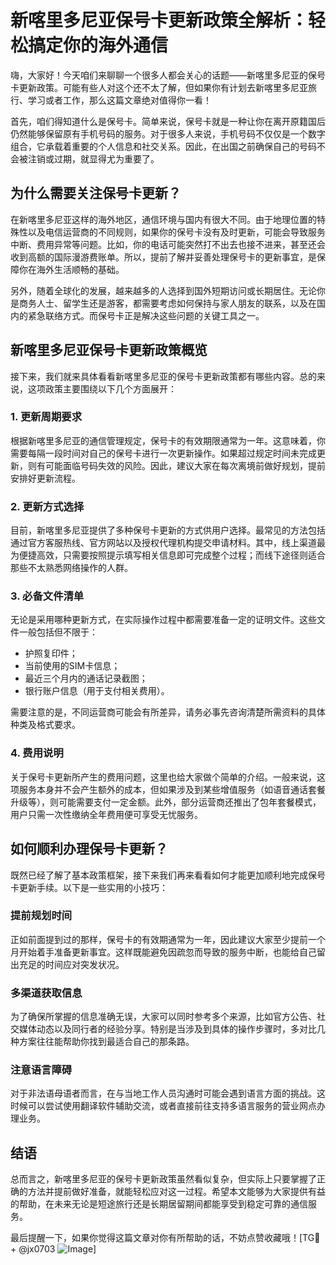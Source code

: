 # 新喀里多尼亚保号卡更新政策全解析：轻松搞定你的海外通信

嗨，大家好！今天咱们来聊聊一个很多人都会关心的话题——新喀里多尼亚的保号卡更新政策。可能有些人对这个还不太了解，但如果你有计划去新喀里多尼亚旅行、学习或者工作，那么这篇文章绝对值得你一看！

首先，咱们得知道什么是保号卡。简单来说，保号卡就是一种让你在离开原籍国后仍然能够保留原有手机号码的服务。对于很多人来说，手机号码不仅仅是一个数字组合，它承载着重要的个人信息和社交关系。因此，在出国之前确保自己的号码不会被注销或过期，就显得尤为重要了。

## 为什么需要关注保号卡更新？

在新喀里多尼亚这样的海外地区，通信环境与国内有很大不同。由于地理位置的特殊性以及电信运营商的不同规则，如果你的保号卡没有及时更新，可能会导致服务中断、费用异常等问题。比如，你的电话可能突然打不出去也接不进来，甚至还会收到高额的国际漫游费账单。所以，提前了解并妥善处理保号卡的更新事宜，是保障你在海外生活顺畅的基础。

另外，随着全球化的发展，越来越多的人选择到国外短期访问或长期居住。无论你是商务人士、留学生还是游客，都需要考虑如何保持与家人朋友的联系，以及在国内的紧急联络方式。而保号卡正是解决这些问题的关键工具之一。

## 新喀里多尼亚保号卡更新政策概览

接下来，我们就来具体看看新喀里多尼亚的保号卡更新政策都有哪些内容。总的来说，这项政策主要围绕以下几个方面展开：

### 1. 更新周期要求
根据新喀里多尼亚的通信管理规定，保号卡的有效期限通常为一年。这意味着，你需要每隔一段时间对自己的保号卡进行一次更新操作。如果超过规定时间未完成更新，则有可能面临号码失效的风险。因此，建议大家在每次离境前做好规划，提前安排好更新流程。

### 2. 更新方式选择
目前，新喀里多尼亚提供了多种保号卡更新的方式供用户选择。最常见的方法包括通过官方客服热线、官方网站以及授权代理机构提交申请材料。其中，线上渠道最为便捷高效，只需要按照提示填写相关信息即可完成整个过程；而线下途径则适合那些不太熟悉网络操作的人群。

### 3. 必备文件清单
无论是采用哪种更新方式，在实际操作过程中都需要准备一定的证明文件。这些文件一般包括但不限于：
- 护照复印件；
- 当前使用的SIM卡信息；
- 最近三个月内的通话记录截图；
- 银行账户信息（用于支付相关费用）。

需要注意的是，不同运营商可能会有所差异，请务必事先咨询清楚所需资料的具体种类及格式要求。

### 4. 费用说明
关于保号卡更新所产生的费用问题，这里也给大家做个简单的介绍。一般来说，这项服务本身并不会产生额外的成本，但如果涉及到某些增值服务（如语音通话套餐升级等），则可能需要支付一定金额。此外，部分运营商还推出了包年套餐模式，用户只需一次性缴纳全年费用便可享受无忧服务。

## 如何顺利办理保号卡更新？

既然已经了解了基本政策框架，接下来我们再来看看如何才能更加顺利地完成保号卡更新手续。以下是一些实用的小技巧：

### 提前规划时间
正如前面提到过的那样，保号卡的有效期通常为一年，因此建议大家至少提前一个月开始着手准备更新事宜。这样既能避免因疏忽而导致的服务中断，也能给自己留出充足的时间应对突发状况。

### 多渠道获取信息
为了确保所掌握的信息准确无误，大家可以同时参考多个来源，比如官方公告、社交媒体动态以及同行者的经验分享。特别是当涉及到具体的操作步骤时，多对比几种方案往往能帮助你找到最适合自己的那条路。

### 注意语言障碍
对于非法语母语者而言，在与当地工作人员沟通时可能会遇到语言方面的挑战。这时候可以尝试使用翻译软件辅助交流，或者直接前往支持多语言服务的营业网点办理业务。

## 结语

总而言之，新喀里多尼亚的保号卡更新政策虽然看似复杂，但实际上只要掌握了正确的方法并提前做好准备，就能轻松应对这一过程。希望本文能够为大家提供有益的帮助，在未来无论是短途旅行还是长期居留期间都能享受到稳定可靠的通信服务。

最后提醒一下，如果你觉得这篇文章对你有所帮助的话，不妨点赞收藏哦！[TG💪+ @jx0703 ![Image](https://github.com/user-attachments/assets/dbca1d08-cadb-493c-b0ec-ad6f7a83f270)]